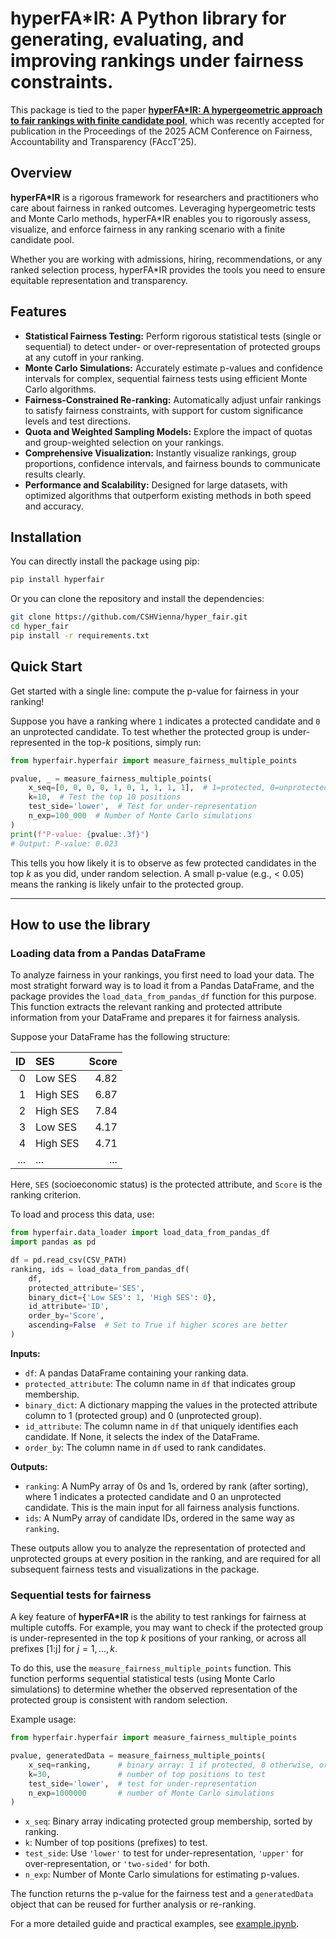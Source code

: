 # hyperFA*IR: A Python library for generating, evaluating, and improving rankings under fairness constraints.

This package is tied to the paper [**hyperFA*IR: A hypergeometric approach to fair rankings with finite candidate pool**](https://arxiv.org/abs/2506.14349v1), which was recently accepted for publication in the Proceedings of the 2025 ACM Conference on Fairness, Accountability and Transparency (FAccT'25).

## Overview

**hyperFA*IR** is a rigorous framework for researchers and practitioners who care about fairness in ranked outcomes. Leveraging hypergeometric tests and Monte Carlo methods, hyperFA*IR enables you to rigorously assess, visualize, and enforce fairness in any ranking scenario with a finite candidate pool.

Whether you are working with admissions, hiring, recommendations, or any ranked selection process, hyperFA*IR provides the tools you need to ensure equitable representation and transparency.

## Features

- **Statistical Fairness Testing:** Perform rigorous statistical tests (single or sequential) to detect under- or over-representation of protected groups at any cutoff in your ranking.
- **Monte Carlo Simulations:** Accurately estimate p-values and confidence intervals for complex, sequential fairness tests using efficient Monte Carlo algorithms.
- **Fairness-Constrained Re-ranking:** Automatically adjust unfair rankings to satisfy fairness constraints, with support for custom significance levels and test directions.
- **Quota and Weighted Sampling Models:** Explore the impact of quotas and group-weighted selection on your rankings.
- **Comprehensive Visualization:** Instantly visualize rankings, group proportions, confidence intervals, and fairness bounds to communicate results clearly.
- **Performance and Scalability:** Designed for large datasets, with optimized algorithms that outperform existing methods in both speed and accuracy.


## Installation

You can directly install the package using pip:

```sh
pip install hyperfair
```

Or you can clone the repository and install the dependencies:

```sh
git clone https://github.com/CSHVienna/hyper_fair.git
cd hyper_fair
pip install -r requirements.txt
```

## Quick Start

Get started with a single line: compute the p-value for fairness in your ranking!

Suppose you have a ranking where `1` indicates a protected candidate and `0` an unprotected candidate. To test whether the protected group is under-represented in the top-$k$ positions, simply run:

```python
from hyperfair.hyperfair import measure_fairness_multiple_points

pvalue, _ = measure_fairness_multiple_points(
    x_seq=[0, 0, 0, 0, 1, 0, 1, 1, 1, 1],  # 1=protected, 0=unprotected
    k=10,  # Test the top 10 positions
    test_side='lower',  # Test for under-representation
    n_exp=100_000  # Number of Monte Carlo simulations
)
print(f"P-value: {pvalue:.3f}")
# Output: P-value: 0.023
```

This tells you how likely it is to observe as few protected candidates in the top $k$ as you did, under random selection. A small p-value (e.g., < 0.05) means the ranking is likely unfair to the protected group.

---



## How to use the library

### Loading data from a Pandas DataFrame

To analyze fairness in your rankings, you first need to load your data. The most stratight forward way is to load it from a Pandas DataFrame, and the package provides the `load_data_from_pandas_df` function for this purpose. This function extracts the relevant ranking and protected attribute information from your DataFrame and prepares it for fairness analysis.

Suppose your DataFrame has the following structure:

|   ID | SES      |   Score |
|-----:|:---------|--------:|
|    0 | Low SES  |    4.82 |
|    1 | High SES |    6.87 |
|    2 | High SES |    7.84 |
|    3 | Low SES |    4.17 |
|    4 | High SES |    4.71 |
|  ... |   ...    |   ...   |

Here, `SES` (socioeconomic status) is the protected attribute, and `Score` is the ranking criterion.

To load and process this data, use:

```python
from hyperfair.data_loader import load_data_from_pandas_df
import pandas as pd

df = pd.read_csv(CSV_PATH)
ranking, ids = load_data_from_pandas_df(
    df,
    protected_attribute='SES',
    binary_dict={'Low SES': 1, 'High SES': 0},
    id_attribute='ID',
    order_by='Score',
    ascending=False  # Set to True if higher scores are better
)
```

**Inputs:**
- `df`: A pandas DataFrame containing your ranking data.
- `protected_attribute`: The column name in `df` that indicates group membership.
- `binary_dict`: A dictionary mapping the values in the protected attribute column to 1 (protected group) and 0 (unprotected group).
- `id_attribute`: The column name in `df` that uniquely identifies each candidate. If None, it selects the index of the DataFrame.
- `order_by`: The column name in `df` used to rank candidates.

**Outputs:**
- `ranking`: A NumPy array of 0s and 1s, ordered by rank (after sorting), where 1 indicates a protected candidate and 0 an unprotected candidate. This is the main input for all fairness analysis functions.
- `ids`: A NumPy array of candidate IDs, ordered in the same way as `ranking`.

These outputs allow you to analyze the representation of protected and unprotected groups at every position in the ranking, and are required for all subsequent fairness tests and visualizations in the package.

### Sequential tests for fairness

A key feature of **hyperFA*IR** is the ability to test rankings for fairness at multiple cutoffs. For example, you may want to check if the protected group is under-represented in the top $k$ positions of your ranking, or across all prefixes [1:j] for $j=1,\ldots,k$.

To do this, use the `measure_fairness_multiple_points` function. This function performs sequential statistical tests (using Monte Carlo simulations) to determine whether the observed representation of the protected group is consistent with random selection.

Example usage:

```python
from hyperfair.hyperfair import measure_fairness_multiple_points

pvalue, generatedData = measure_fairness_multiple_points(
    x_seq=ranking,      # binary array: 1 if protected, 0 otherwise, ordered by rank
    k=30,               # number of top positions to test
    test_side='lower',  # test for under-representation
    n_exp=1000000       # number of Monte Carlo simulations
)
```
- `x_seq`: Binary array indicating protected group membership, sorted by ranking.
- `k`: Number of top positions (prefixes) to test.
- `test_side`: Use `'lower'` to test for under-representation, `'upper'` for over-representation, or `'two-sided'` for both.
- `n_exp`: Number of Monte Carlo simulations for estimating p-values.

The function returns the p-value for the fairness test and a `generatedData` object that can be reused for further analysis or re-ranking.

For a more detailed guide and practical examples, see [example.ipynb](https://github.com/CSHVienna/hyper_fair/blob/main/example.ipynb).
